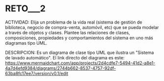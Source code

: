 # RETO___2
ACTIVIDAD: Elija un problema de la vida real (sistema de gestión de biblioteca, negocio de compra-venta, automóvil, etc) que se pueda modelar a través de objetos y clases. Plantee las relaciones de clases, composiciones, propiedades y comportamientos del sistema en uno más diagramas tipo UML.

DESCRIPCION: Es un diagrama de clase tipo UML que ilustra un "Sistema de lavado automático". El link directo del diagrama es este: 
https://www.mermaidchart.com/app/projects/2d4cdfe7-5494-41d2-a8e1-4a7d4efd9384/diagrams/2744b662-8537-4757-92df-63ba8fc17ee7/version/v0.1/edit 
